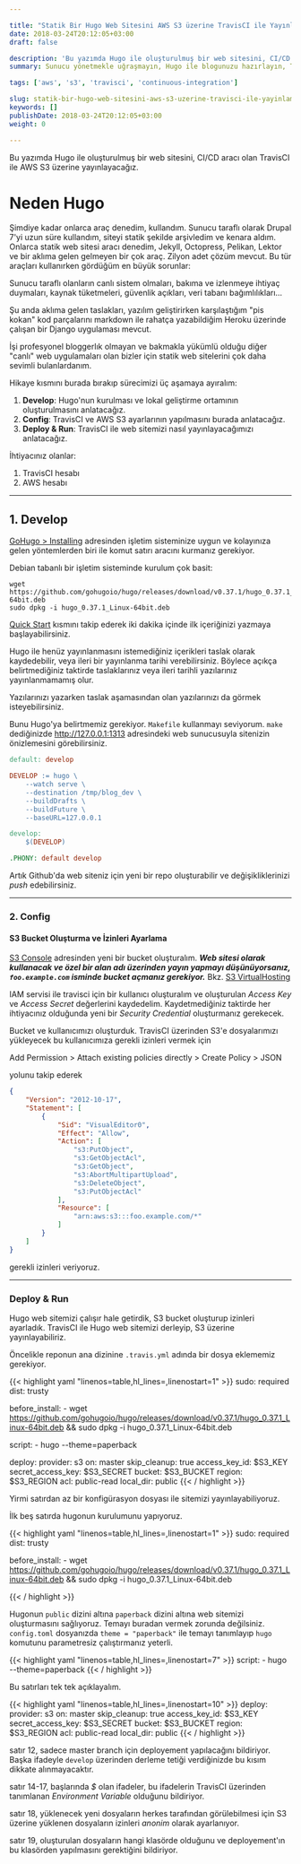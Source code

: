 ```yaml
---

title: "Statik Bir Hugo Web Sitesini AWS S3 üzerine TravisCI ile Yayınlamak"
date: 2018-03-24T20:12:05+03:00
draft: false

description: 'Bu yazımda Hugo ile oluşturulmuş bir web sitesini, CI/CD aracı olan TravisCI ile AWS S3 üzerine yayınlayacağız.'
summary: Sunucu yönetmekle uğraşmayın, Hugo ile blogunuzu hazırlayın, TravisCI ile AWS S3 üzerinde yayınlayın.

tags: ['aws', 's3', 'travisci', 'continuous-integration']

slug: statik-bir-hugo-web-sitesini-aws-s3-uzerine-travisci-ile-yayinlamak
keywords: []
publishDate: 2018-03-24T20:12:05+03:00
weight: 0

---
```


Bu yazımda Hugo ile oluşturulmuş bir web sitesini, CI/CD aracı olan TravisCI ile 
AWS S3 üzerine yayınlayacağız.

# Neden Hugo

Şimdiye kadar onlarca araç denedim, kullandım. Sunucu taraflı olarak Drupal 7'yi
uzun süre kullandım, siteyi statik şekilde arşivledim ve kenara aldım. Onlarca
statik web sitesi aracı denedim, Jekyll, Octopress, Pelikan, Lektor ve bir aklıma
gelen gelmeyen bir çok araç. Zilyon adet çözüm mevcut. Bu tür araçları kullanırken
gördüğüm en büyük sorunlar:

Sunucu taraflı olanların canlı sistem olmaları, bakıma ve izlenmeye ihtiyaç
duymaları, kaynak tüketmeleri, güvenlik açıkları, veri tabanı bağımlılıkları…

Şu anda aklıma gelen taslakları, yazılım geliştirirken karşılaştığım "pis kokan"
kod parçalarını markdown ile rahatça yazabildiğim Heroku üzerinde çalışan bir Django
uygulaması mevcut.

İşi profesyonel bloggerlık olmayan ve bakmakla yükümlü olduğu diğer "canlı"
web uygulamaları olan bizler için statik web sitelerini çok daha sevimli bulanlardanım.

Hikaye kısmını burada bırakıp sürecimizi üç aşamaya ayıralım:

1. **Develop**:
    Hugo'nun kurulması ve lokal geliştirme ortamının oluşturulmasını anlatacağız.
1. **Config**: TravisCI ve AWS S3 ayarlarının yapılmasını burada anlatacağız.
1. **Deploy & Run**: TravisCI ile web sitemizi nasıl yayınlayacağımızı anlatacağız.

İhtiyacınız olanlar:

1. TravisCI hesabı
2. AWS hesabı

---

## 1. Develop

[GoHugo > Installing](https://gohugo.io/getting-started/installing/) adresinden
işletim sisteminize uygun ve kolayınıza gelen yöntemlerden biri ile komut satırı
aracını kurmanız gerekiyor.

Debian tabanlı bir işletim sisteminde kurulum çok basit:

```shell
wget https://github.com/gohugoio/hugo/releases/download/v0.37.1/hugo_0.37.1_Linux-64bit.deb
sudo dpkg -i hugo_0.37.1_Linux-64bit.deb
```

[Quick Start](https://gohugo.io/getting-started/quick-start/) kısmını takip ederek
iki dakika içinde ilk içeriğinizi yazmaya başlayabilirsiniz.

Hugo ile henüz yayınlanmasını istemediğiniz içerikleri taslak olarak kaydedebilir,
veya ileri bir yayınlanma tarihi verebilirsiniz. Böylece açıkça belirtmediğiniz
taktirde taslaklarınız veya ileri tarihli yazılarınız yayınlanmamamış olur.

Yazılarınızı yazarken taslak aşamasından olan yazılarınızı da görmek
isteyebilirsiniz.

Bunu Hugo'ya belirtmemiz gerekiyor. `Makefile` kullanmayı seviyorum. `make`
dediğinizde http://127.0.0.1:1313 adresindeki web sunucusuyla sitenizin
önizlemesini görebilirsiniz.

```Makefile
default: develop

DEVELOP := hugo \
    --watch serve \
    --destination /tmp/blog_dev \
    --buildDrafts \
    --buildFuture \
    --baseURL=127.0.0.1

develop:
    $(DEVELOP)

.PHONY: default develop
```

Artık Github'da web siteniz için yeni bir repo oluşturabilir ve değişikliklerinizi
*push* edebilirsiniz.

---

### 2. Config

#### S3 Bucket Oluşturma ve İzinleri Ayarlama

[S3 Console](https://s3.console.aws.amazon.com/s3/home) adresinden yeni bir bucket
oluşturalım. **_Web sitesi olarak kullanacak ve özel bir alan adı üzerinden yayın yapmayı düşünüyorsanız, `foo.example.com` isminde bucket açmanız gerekiyor._** Bkz.
[S3 VirtualHosting](https://docs.aws.amazon.com/AmazonS3/latest/dev/VirtualHosting.html)

IAM servisi ile travisci için bir kullanıcı oluşturalım ve oluşturulan _Access Key_ 
ve _Access Secret_ değerlerini kaydedelim. Kaydetmediğiniz taktirde her ihtiyacınız olduğunda yeni bir _Security Credential_ oluşturmanız gerekecek.

Bucket ve kullanıcımızı oluşturduk. TravisCI üzerinden S3'e dosyalarımızı
yükleyecek bu kullanıcımıza gerekli izinleri vermek için

Add Permission > Attach existing policies directly > Create Policy > JSON

yolunu takip ederek

```json
{
    "Version": "2012-10-17",
    "Statement": [
        {
            "Sid": "VisualEditor0",
            "Effect": "Allow",
            "Action": [
                "s3:PutObject",
                "s3:GetObjectAcl",
                "s3:GetObject",
                "s3:AbortMultipartUpload",
                "s3:DeleteObject",
                "s3:PutObjectAcl"
            ],
            "Resource": [
                "arn:aws:s3:::foo.example.com/*"
            ]
        }
    ]
}
```

gerekli izinleri veriyoruz.

---

### Deploy & Run

Hugo web sitemizi çalışır hale getirdik, S3 bucket oluşturup izinleri ayarladık.
TravisCI ile Hugo web sitemizi derleyip, S3 üzerine yayınlayabiliriz.

Öncelikle reponun ana dizinine `.travis.yml` adında bir dosya eklememiz gerekiyor.

{{< highlight yaml "linenos=table,hl_lines=,linenostart=1" >}}
sudo: required
dist: trusty

before_install:
    - wget https://github.com/gohugoio/hugo/releases/download/v0.37.1/hugo_0.37.1_Linux-64bit.deb && sudo dpkg -i hugo_0.37.1_Linux-64bit.deb

script:
    - hugo --theme=paperback

deploy:
    provider: s3
    on: master
    skip_cleanup: true
    access_key_id: $S3_KEY
    secret_access_key: $S3_SECRET
    bucket: $S3_BUCKET
    region: $S3_REGION
    acl: public-read
    local_dir: public
{{< / highlight >}}


Yirmi satırdan az bir konfigürasyon dosyası ile sitemizi yayınlayabiliyoruz.


İlk beş satırda hugonun kurulumunu yapıyoruz.

{{< highlight yaml "linenos=table,hl_lines=,linenostart=1" >}}
sudo: required
dist: trusty

before_install:
    - wget https://github.com/gohugoio/hugo/releases/download/v0.37.1/hugo_0.37.1_Linux-64bit.deb && sudo dpkg -i hugo_0.37.1_Linux-64bit.deb

{{< / highlight >}}

Hugonun `public` dizini altına `paperback` dizini altına web sitemizi oluşturmasını
sağlıyoruz. Temayı buradan vermek zorunda değilsiniz. `config.toml` dosyanızda
`theme = "paperback"` ile temayı tanımlayıp `hugo` komutunu parametresiz çalıştırmanız
yeterli.

{{< highlight yaml "linenos=table,hl_lines=,linenostart=7" >}}
script:
    - hugo --theme=paperback
{{< / highlight >}}


Bu satırları tek tek açıklayalım.

{{< highlight yaml "linenos=table,hl_lines=,linenostart=10" >}}
deploy:
    provider: s3
    on: master
    skip_cleanup: true
    access_key_id: $S3_KEY
    secret_access_key: $S3_SECRET
    bucket: $S3_BUCKET
    region: $S3_REGION
    acl: public-read
    local_dir: public
{{< / highlight >}}

satır 12, sadece master branch için deployement yapılacağını bildiriyor.
Başka ifadeyle `develop` üzerinden derleme tetiği verdiğinizde bu kısım
dikkate alınmayacaktır.

satır 14-17, başlarında _$_ olan ifadeler, bu ifadelerin TravisCI üzerinden
tanımlanan _Environment Variable_ olduğunu bildiriyor.

satır 18, yüklenecek yeni dosyaların herkes tarafından görülebilmesi için S3
üzerine yüklenen dosyaların izinleri _anonim_ olarak ayarlanıyor.

satır 19, oluşturulan dosyaların hangi klasörde olduğunu ve deployement'ın bu
klasörden yapılmasını gerektiğini bildiriyor.
